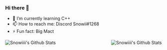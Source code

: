 ### Hi there 👋

- 🌱 I’m currently learning C++
- 📫 How to reach me: Discord Snowii#1268
- ⚡ Fun fact: Big Mact


<img align="left" alt="Snowiiii's Github Stats" src="https://github-readme-stats.vercel.app/api/top-langs/?username=Snowiiii&show_icons=true&hide_border=true&theme=radical" />
<img align="right" alt="Snowiiii's Github Stats" src="https://github-readme-stats.vercel.app/api?username=Snowiiii&show_icons=true&hide_border=true&theme=radical" />

